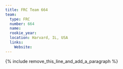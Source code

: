 ```yaml
---
title: FRC Team 664
team:
  type: FRC
  number: 664
  name:
  rookie_year:
  location: Harvard, IL, USA
  links:
    Website:
---
```


{% include remove_this_line_and_add_a_paragraph %}